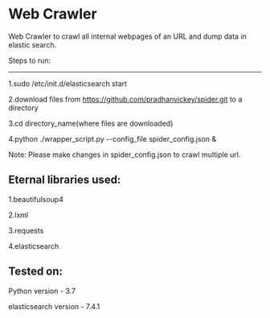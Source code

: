 # Web Crawler

Web Crawler to crawl all internal webpages of an URL and dump data in elastic search.

Steps to run:

-------------

1.sudo /etc/init.d/elasticsearch start

2.download files from  https://github.com/pradhanvickey/spider.git to a directory

3.cd directory_name(where files are downloaded)

4.python ./wrapper_script.py --config_file spider_config.json &

Note:
Please make changes in spider_config.json to crawl multiple url.

Eternal libraries used:
-----------------------

1.beautifulsoup4

2.lxml

3.requests

4.elasticsearch

Tested on:
----------

Python version - 3.7

elasticsearch version - 7.4.1
